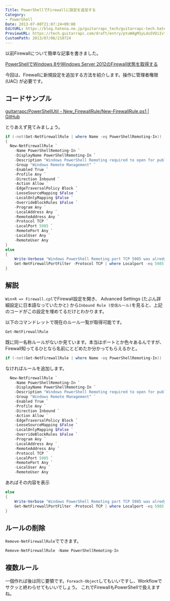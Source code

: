 ```yaml
---
Title: PowerShellでFirewallに設定を追加する
Category:
- PowerShell
Date: 2013-07-08T21:07:24+09:00
EditURL: https://blog.hatena.ne.jp/guitarrapc_tech/guitarrapc-tech.hatenablog.com/atom/entry/6802418398340941229
PreviewURL: https://tech.guitarrapc.com/draft/entry/ptuWAgM1yLdu5VDiIvtKwbXzgIk
CustomPath: 2013/07/08/210724
---
```


<!--
Date: 2013-07-08T21:07:24+09:00
URL: https://tech.guitarrapc.com/entry/2013/07/08/210724
-->

以前Firewallについて簡単な記事を書きました。

[PowerShellでWindows 8やWindows Server 2012のFirewall状態を取得する](https://guitarrapc.wordpress.com/wp-admin/post.php?post=2902&amp;action=edit)

今回は、Firewallに新規設定を追加する方法を紹介します。操作に管理者権限(UAC) が必要です。

## コードサンプル

[guitarrapc/PowerShellUtil - New_FirewallRule/New-FirewallRule.ps1 | GitHub](https://github.com/guitarrapc/PowerShellUtil/blob/master/New_FirewallRule/New-FirewallRule.ps1)

とりあえず見てみましょう。

```ps1
if (-not(Get-NetFirewallRule | where Name -eq PowerShellRemoting-In))
{
  New-NetFirewallRule `
    -Name PowerShellRemoting-In `
    -DisplayName PowerShellRemoting-In `
    -Description "Windows PowerShell Remoting required to open for public connection. not for private network." `
    -Group "Windows Remote Management" `
    -Enabled True `
    -Profile Any `
    -Direction Inbound `
    -Action Allow `
    -EdgeTraversalPolicy Block `
    -LooseSourceMapping $False `
    -LocalOnlyMapping $False `
    -OverrideBlockRules $False `
    -Program Any `
    -LocalAddress Any `
    -RemoteAddress Any `
    -Protocol TCP `
    -LocalPort 5985 `
    -RemotePort Any `
    -LocalUser Any `
    -RemoteUser Any
}
else
{
    Write-Verbose "Windows PowerShell Remoting port TCP 5985 was alredy opend. Show Rule"
    Get-NetFirewallPortFilter -Protocol TCP | where Localport -eq 5985
}
```

## 解説

`Win+R => Firewall.cpl`でFirewall設定を開き、 Advanced Settings (たぶん詳細設定に日本語なっていたかと) から`Inbound Rule (受信ルール)`を見ると、上記のコードがこの設定を埋めてるだけとわかります。

以下のコマンドレットで現在のルール一覧が取得可能です。

```ps1
Get-NetFirewallRule
```

既に同一名称ルールがないか見ています。本当はポートとか色々あるんですが、Firewall知ってるひとなら名前にとどめたか分かってもらえるかと。

```ps1
if (-not(Get-NetFirewallRule | where Name -eq PowerShellRemoting-In))
```

なければルールを追加します。

```ps1
  New-NetFirewallRule `
    -Name PowerShellRemoting-In `
    -DisplayName PowerShellRemoting-In `
    -Description "Windows PowerShell Remoting required to open for public connection. not for private network." `
    -Group "Windows Remote Management" `
    -Enabled True `
    -Profile Any `
    -Direction Inbound `
    -Action Allow `
    -EdgeTraversalPolicy Block `
    -LooseSourceMapping $False `
    -LocalOnlyMapping $False `
    -OverrideBlockRules $False `
    -Program Any `
    -LocalAddress Any `
    -RemoteAddress Any `
    -Protocol TCP `
    -LocalPort 5985 `
    -RemotePort Any `
    -LocalUser Any `
    -RemoteUser Any
```

あればその内容を表示

```ps1
else
{
    Write-Verbose "Windows PowerShell Remoting port TCP 5985 was alredy opend. Show Rule"
    Get-NetFirewallPortFilter -Protocol TCP | where Localport -eq 5985
}
```

## ルールの削除

`Remove-NetFirewallRule`でできます。

```ps1
Remove-NetFirewallRule -Name PowerShellRemoting-In
```

## 複数ルール

一個作れば後は同じ要領です。`Foreach-Object`してもいいですし、Workflowでサクッと終わらせてもいいでしょう。
これでFirewallもPowerShellで扱えますね。
